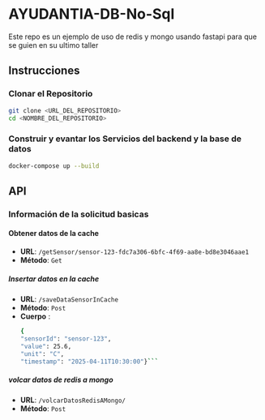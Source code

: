 # AYUDANTIA-DB-No-Sql
Este repo es un ejemplo de uso de redis y mongo usando fastapi para que se guien en su ultimo taller

## Instrucciones
### Clonar el Repositorio

```bash
git clone <URL_DEL_REPOSITORIO>
cd <NOMBRE_DEL_REPOSITORIO>
```
### Construir y evantar los Servicios del backend y la base de datos

```bash
docker-compose up --build
```
## API 

### Información de la solicitud basicas 
#### Obtener datos de la cache
- **URL**: `/getSensor/sensor-123-fdc7a306-6bfc-4f69-aa8e-bd8e3046aae1`
- **Método**: `Get`
##### Insertar datos en la cache
- **URL**: `/saveDataSensorInCache`
- **Método**: `Post`
- **Cuerpo** :
  ```bash
  {
  "sensorId": "sensor-123",
  "value": 25.6,
  "unit": "C",
  "timestamp": "2025-04-11T10:30:00"}```
##### volcar datos de redis a mongo
- **URL**: `/volcarDatosRedisAMongo/`
- **Método**: `Post`

